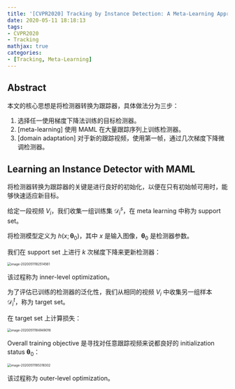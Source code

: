 ```yaml
---
title: '[CVPR2020] Tracking by Instance Detection: A Meta-Learning Approach'
date: 2020-05-11 18:18:13
tags:
- CVPR2020
- Tracking
mathjax: true
categories:
- [Tracking, Meta-Learning]
---
```


## Abstract

本文的核心思想是将检测器转换为跟踪器，具体做法分为三步：

1. 选择任一使用梯度下降法训练的目标检测器。
2. [meta-learning] 使用 MAML 在大量跟踪序列上训练检测器。
3. [domain adaptation] 对于新的跟踪视频，使用第一帧，通过几次梯度下降微调检测器。

##  Learning an Instance Detector with MAML

将检测器转换为跟踪器的关键是进行良好的初始化，以便在只有初始帧可用时，能够快速适应新目标。

给定一段视频 $V_i$，我们收集一组训练集 $\mathcal D^s_i$，在 meta learning 中称为 support set。

将检测模型定义为 $h(x;\pmb\theta_0)$，其中 $x$ 是输入图像，$\pmb\theta_0$ 是检测器参数。

我们在 support set 上进行 $k$ 次梯度下降来更新检测器：

<img src="https://i.loli.net/2020/05/11/gJbTad8i5rjBNQc.png" alt="image-20200511182514561" style="zoom:50%;" />

该过程称为 inner-level optimization。

为了评估已训练的检测器的泛化性，我们从相同的视频 $V_i$ 中收集另一组样本 $\mathcal D^t_i$，称为 target set。

在 target set 上计算损失：

<img src="https://i.loli.net/2020/05/11/61zbtcmYf2xHXn9.png" alt="image-20200511184949016" style="zoom:50%;" />

Overall training objective 是寻找对任意跟踪视频来说都良好的 initialization status $\pmb \theta_0$：

<img src="https://i.loli.net/2020/05/11/clLZf5tuyFoEMW3.png" alt="image-20200511185318302" style="zoom:50%;" />

该过程称为 outer-level optimization。